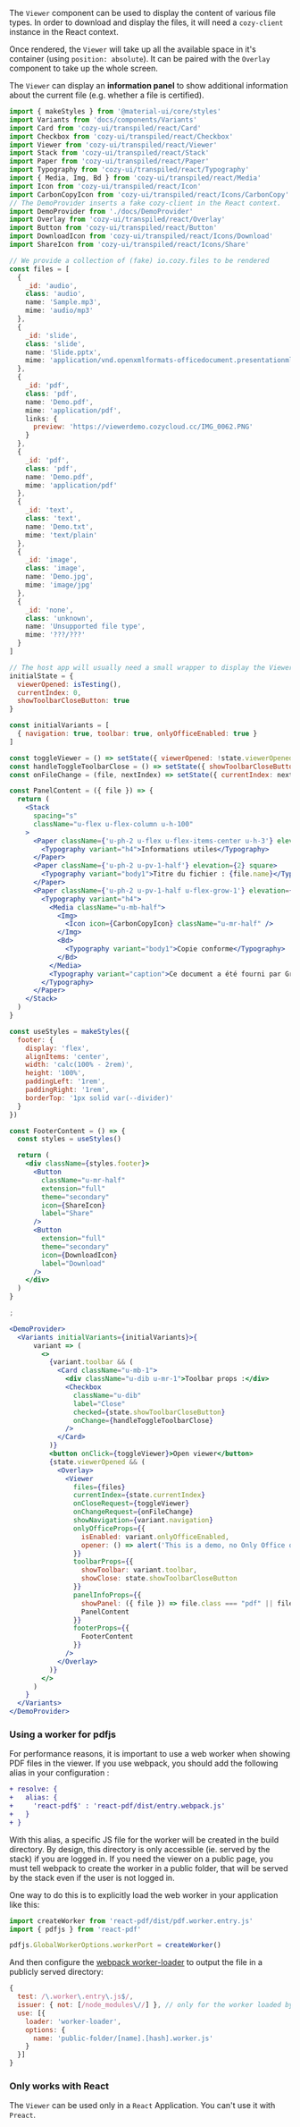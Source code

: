 The `Viewer` component can be used to display the content of various file types. In order to download and display the files, it will need a `cozy-client` instance in the React context.

Once rendered, the `Viewer` will take up all the available space in it's container (using `position: absolute`). It can be paired with the `Overlay` component to take up the whole screen.

The `Viewer` can display an **information panel** to show additional information about the current file (e.g. whether a file is certified).

```jsx
import { makeStyles } from '@material-ui/core/styles'
import Variants from 'docs/components/Variants'
import Card from 'cozy-ui/transpiled/react/Card'
import Checkbox from 'cozy-ui/transpiled/react/Checkbox'
import Viewer from 'cozy-ui/transpiled/react/Viewer'
import Stack from 'cozy-ui/transpiled/react/Stack'
import Paper from 'cozy-ui/transpiled/react/Paper'
import Typography from 'cozy-ui/transpiled/react/Typography'
import { Media, Img, Bd } from 'cozy-ui/transpiled/react/Media'
import Icon from 'cozy-ui/transpiled/react/Icon'
import CarbonCopyIcon from 'cozy-ui/transpiled/react/Icons/CarbonCopy'
// The DemoProvider inserts a fake cozy-client in the React context.
import DemoProvider from './docs/DemoProvider'
import Overlay from 'cozy-ui/transpiled/react/Overlay'
import Button from 'cozy-ui/transpiled/react/Button'
import DownloadIcon from 'cozy-ui/transpiled/react/Icons/Download'
import ShareIcon from 'cozy-ui/transpiled/react/Icons/Share'

// We provide a collection of (fake) io.cozy.files to be rendered
const files = [
  {
    _id: 'audio',
    class: 'audio',
    name: 'Sample.mp3',
    mime: 'audio/mp3'
  },
  {
    _id: 'slide',
    class: 'slide',
    name: 'Slide.pptx',
    mime: 'application/vnd.openxmlformats-officedocument.presentationml.presentation'
  },
  {
    _id: 'pdf',
    class: 'pdf',
    name: 'Demo.pdf',
    mime: 'application/pdf',
    links: {
      preview: 'https://viewerdemo.cozycloud.cc/IMG_0062.PNG'
    }
  },
  {
    _id: 'pdf',
    class: 'pdf',
    name: 'Demo.pdf',
    mime: 'application/pdf'
  },
  {
    _id: 'text',
    class: 'text',
    name: 'Demo.txt',
    mime: 'text/plain'
  },
  {
    _id: 'image',
    class: 'image',
    name: 'Demo.jpg',
    mime: 'image/jpg'
  },
  {
    _id: 'none',
    class: 'unknown',
    name: 'Unsupported file type',
    mime: '???/???'
  }
]

// The host app will usually need a small wrapper to display the Viewer. This is a very small example of such a wrapper that handles opening, closing, and navigating between files.
initialState = {
  viewerOpened: isTesting(),
  currentIndex: 0,
  showToolbarCloseButton: true
}

const initialVariants = [
  { navigation: true, toolbar: true, onlyOfficeEnabled: true }
]

const toggleViewer = () => setState({ viewerOpened: !state.viewerOpened })
const handleToggleToolbarClose = () => setState({ showToolbarCloseButton: !state.showToolbarCloseButton })
const onFileChange = (file, nextIndex) => setState({ currentIndex: nextIndex })

const PanelContent = ({ file }) => {
  return (
    <Stack
      spacing="s"
      className="u-flex u-flex-column u-h-100"
    >
      <Paper className={'u-ph-2 u-flex u-flex-items-center u-h-3'} elevation={2} square>
        <Typography variant="h4">Informations utiles</Typography>
      </Paper>
      <Paper className={'u-ph-2 u-pv-1-half'} elevation={2} square>
        <Typography variant="body1">Titre du fichier : {file.name}</Typography>
      </Paper>
      <Paper className={'u-ph-2 u-pv-1-half u-flex-grow-1'} elevation={2} square>
        <Typography variant="h4">
          <Media className="u-mb-half">
            <Img>
              <Icon icon={CarbonCopyIcon} className="u-mr-half" />
            </Img>
            <Bd>
              <Typography variant="body1">Copie conforme</Typography>
            </Bd>
          </Media>
          <Typography variant="caption">Ce document a été fourni par Grand Lyon. Il est défini “authentique et original” par Cozy Cloud, hébergeur de votre Cozy, car il peut affirmer qu'il provient directement du service du Grand Lyon, sans qu’il n’ait subit aucune modification.</Typography>
        </Typography>
      </Paper>
    </Stack>
  )
}

const useStyles = makeStyles({
  footer: {
    display: 'flex',
    alignItems: 'center',
    width: 'calc(100% - 2rem)',
    height: '100%',
    paddingLeft: '1rem',
    paddingRight: '1rem',
    borderTop: '1px solid var(--divider)'
  }
})

const FooterContent = () => {
  const styles = useStyles()

  return (
    <div className={styles.footer}>
      <Button
        className="u-mr-half"
        extension="full"
        theme="secondary"
        icon={ShareIcon}
        label="Share"
      />
      <Button
        extension="full"
        theme="secondary"
        icon={DownloadIcon}
        label="Download"
      />
    </div>
  )
}

;

<DemoProvider>
  <Variants initialVariants={initialVariants}>{
      variant => (
        <>
          {variant.toolbar && (
            <Card className="u-mb-1">
              <div className="u-dib u-mr-1">Toolbar props :</div>
              <Checkbox
                className="u-dib"
                label="Close"
                checked={state.showToolbarCloseButton}
                onChange={handleToggleToolbarClose}
              />
            </Card>
          )}
          <button onClick={toggleViewer}>Open viewer</button>
          {state.viewerOpened && (
            <Overlay>
              <Viewer
                files={files}
                currentIndex={state.currentIndex}
                onCloseRequest={toggleViewer}
                onChangeRequest={onFileChange}
                showNavigation={variant.navigation}
                onlyOfficeProps={{
                  isEnabled: variant.onlyOfficeEnabled,
                  opener: () => alert('This is a demo, no Only Office opener here')
                }}
                toolbarProps={{
                  showToolbar: variant.toolbar,
                  showClose: state.showToolbarCloseButton
                }}
                panelInfoProps={{
                  showPanel: ({ file }) => file.class === "pdf" || file.class === "audio",
                  PanelContent
                }}
                footerProps={{
                  FooterContent
                }}
              />
            </Overlay>
          )}
        </>
      )
    }
  </Variants>
</DemoProvider>
```

### Using a worker for pdfjs

For performance reasons, it is important to use a web worker when showing PDF files in the viewer. If you use webpack, you should add the following alias in your configuration :

```diff
+ resolve: {
+   alias: {
+     'react-pdf$' : 'react-pdf/dist/entry.webpack.js'
+   }
+ }
```

With this alias, a specific JS file for the worker will be created in the build directory. By design, this directory is only accessible (ie. served by the stack) if you are logged in. If you need the viewer on a public page, you must tell webpack to create the worker in a public folder, that will be served by the stack even if the user is not logged in.

One way to do this is to explicitly load the web worker in your application like this:

```js static
import createWorker from 'react-pdf/dist/pdf.worker.entry.js'
import { pdfjs } from 'react-pdf'

pdfjs.GlobalWorkerOptions.workerPort = createWorker()
```

And then configure the [webpack worker-loader](https://github.com/webpack-contrib/worker-loader) to output the file in a publicly served directory:

```js static
{
  test: /\.worker\.entry\.js$/,
  issuer: { not: [/node_modules\//] }, // only for the worker loaded by the app, leave the workers created by dependencies alone
  use: [{
    loader: 'worker-loader',
    options: {
      name: 'public-folder/[name].[hash].worker.js'
    }
  }]
}
```

### Only works with React

The `Viewer` can be used only in a `React` Application. You can't use it with `Preact`.
